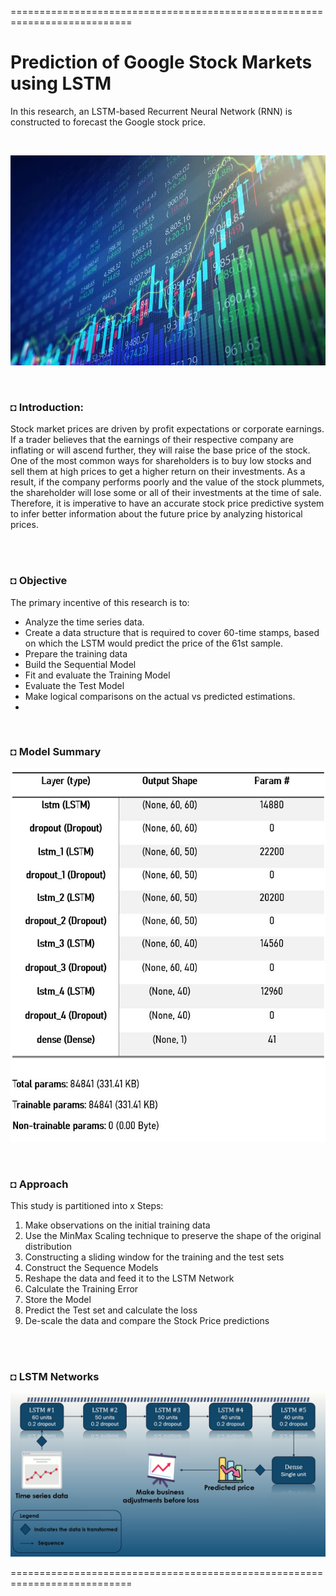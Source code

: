 ===========================================================================
# Prediction of Google Stock Markets using LSTM
In this research, an LSTM-based Recurrent Neural Network (RNN) is constructed to forecast the Google stock price.

</br>

![alt text](https://github.com/shahriar-rahman/Google-Stock-Market-Prediction-using-LSTM/blob/main/img/stocks.jpg)

</br>

### ◘ Introduction:
Stock market prices are driven by profit expectations or corporate earnings. If a trader believes that the earnings of their respective company are inflating or will ascend further, they will raise the base price of the stock. One of the most common ways for shareholders is to buy low stocks and sell them at high prices to get a higher return on their investments. As a result, if the company performs poorly and the value of the stock plummets, the shareholder will lose some or all of their investments at the time of sale. Therefore, it is imperative to have an accurate stock price predictive system to infer better information about the future price by analyzing historical prices.

</br></br>

### ◘ Objective
The primary incentive of this research is to:
* Analyze the time series data.
* Create a data structure that is required to cover 60-time stamps, based on which the LSTM would predict the price of the 61st sample.
* Prepare the training data
* Build the Sequential Model
* Fit and evaluate the Training Model
* Evaluate the Test Model
* Make logical comparisons on the actual vs predicted estimations.
* 
</br>

### ◘ Model Summary
![alt text](https://github.com/shahriar-rahman/Google-Stock-Market-Prediction-using-LSTM/blob/main/img/model_summary.JPG)

</br>

### ◘ Approach
This study is partitioned into x Steps:
1. Make observations on the initial training data
2. Use the MinMax Scaling technique to preserve the shape of the original distribution
3. Constructing a sliding window for the training and the test sets
4. Construct the Sequence Models
5. Reshape the data and feed it to the LSTM Network
6. Calculate the Training Error
7. Store the Model
8. Predict the Test set and calculate the loss
9. De-scale the data and compare the Stock Price predictions

</br></br>

### ◘ LSTM Networks
![alt text](https://github.com/shahriar-rahman/Google-Stock-Market-Prediction-using-LSTM/blob/main/img/LSTM%20model.png)


===========================================================================
